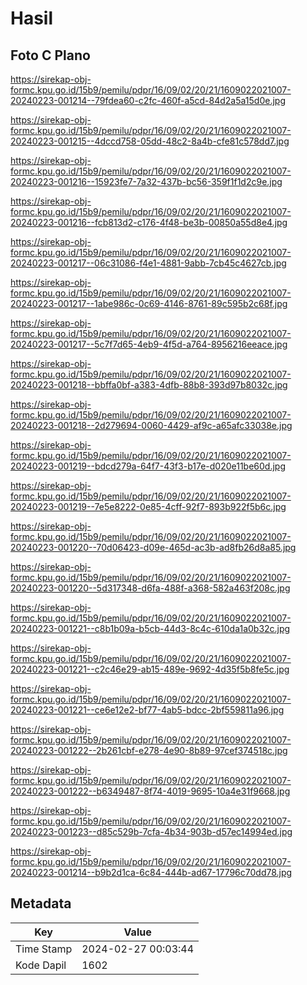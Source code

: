 # Hasil

## Foto C Plano

https://sirekap-obj-formc.kpu.go.id/15b9/pemilu/pdpr/16/09/02/20/21/1609022021007-20240223-001214--79fdea60-c2fc-460f-a5cd-84d2a5a15d0e.jpg

https://sirekap-obj-formc.kpu.go.id/15b9/pemilu/pdpr/16/09/02/20/21/1609022021007-20240223-001215--4dccd758-05dd-48c2-8a4b-cfe81c578dd7.jpg

https://sirekap-obj-formc.kpu.go.id/15b9/pemilu/pdpr/16/09/02/20/21/1609022021007-20240223-001216--15923fe7-7a32-437b-bc56-359f1f1d2c9e.jpg

https://sirekap-obj-formc.kpu.go.id/15b9/pemilu/pdpr/16/09/02/20/21/1609022021007-20240223-001216--fcb813d2-c176-4f48-be3b-00850a55d8e4.jpg

https://sirekap-obj-formc.kpu.go.id/15b9/pemilu/pdpr/16/09/02/20/21/1609022021007-20240223-001217--06c31086-f4e1-4881-9abb-7cb45c4627cb.jpg

https://sirekap-obj-formc.kpu.go.id/15b9/pemilu/pdpr/16/09/02/20/21/1609022021007-20240223-001217--1abe986c-0c69-4146-8761-89c595b2c68f.jpg

https://sirekap-obj-formc.kpu.go.id/15b9/pemilu/pdpr/16/09/02/20/21/1609022021007-20240223-001217--5c7f7d65-4eb9-4f5d-a764-8956216eeace.jpg

https://sirekap-obj-formc.kpu.go.id/15b9/pemilu/pdpr/16/09/02/20/21/1609022021007-20240223-001218--bbffa0bf-a383-4dfb-88b8-393d97b8032c.jpg

https://sirekap-obj-formc.kpu.go.id/15b9/pemilu/pdpr/16/09/02/20/21/1609022021007-20240223-001218--2d279694-0060-4429-af9c-a65afc33038e.jpg

https://sirekap-obj-formc.kpu.go.id/15b9/pemilu/pdpr/16/09/02/20/21/1609022021007-20240223-001219--bdcd279a-64f7-43f3-b17e-d020e11be60d.jpg

https://sirekap-obj-formc.kpu.go.id/15b9/pemilu/pdpr/16/09/02/20/21/1609022021007-20240223-001219--7e5e8222-0e85-4cff-92f7-893b922f5b6c.jpg

https://sirekap-obj-formc.kpu.go.id/15b9/pemilu/pdpr/16/09/02/20/21/1609022021007-20240223-001220--70d06423-d09e-465d-ac3b-ad8fb26d8a85.jpg

https://sirekap-obj-formc.kpu.go.id/15b9/pemilu/pdpr/16/09/02/20/21/1609022021007-20240223-001220--5d317348-d6fa-488f-a368-582a463f208c.jpg

https://sirekap-obj-formc.kpu.go.id/15b9/pemilu/pdpr/16/09/02/20/21/1609022021007-20240223-001221--c8b1b09a-b5cb-44d3-8c4c-610da1a0b32c.jpg

https://sirekap-obj-formc.kpu.go.id/15b9/pemilu/pdpr/16/09/02/20/21/1609022021007-20240223-001221--c2c46e29-ab15-489e-9692-4d35f5b8fe5c.jpg

https://sirekap-obj-formc.kpu.go.id/15b9/pemilu/pdpr/16/09/02/20/21/1609022021007-20240223-001221--ce6e12e2-bf77-4ab5-bdcc-2bf559811a96.jpg

https://sirekap-obj-formc.kpu.go.id/15b9/pemilu/pdpr/16/09/02/20/21/1609022021007-20240223-001222--2b261cbf-e278-4e90-8b89-97cef374518c.jpg

https://sirekap-obj-formc.kpu.go.id/15b9/pemilu/pdpr/16/09/02/20/21/1609022021007-20240223-001222--b6349487-8f74-4019-9695-10a4e31f9668.jpg

https://sirekap-obj-formc.kpu.go.id/15b9/pemilu/pdpr/16/09/02/20/21/1609022021007-20240223-001223--d85c529b-7cfa-4b34-903b-d57ec14994ed.jpg

https://sirekap-obj-formc.kpu.go.id/15b9/pemilu/pdpr/16/09/02/20/21/1609022021007-20240223-001214--b9b2d1ca-6c84-444b-ad67-17796c70dd78.jpg


## Metadata

| Key        | Value               |
| ---------- | ------------------- |
| Time Stamp | 2024-02-27 00:03:44 |
| Kode Dapil | 1602                |



